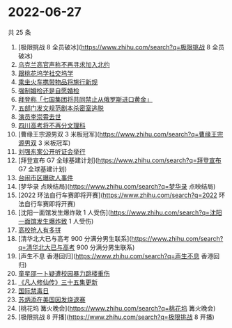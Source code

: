 # 2022-06-27

共 25 条

<!-- BEGIN -->
<!-- 最后更新时间 Mon Jun 27 2022 17:10:35 GMT+0800 (China Standard Time) -->

1. [极限挑战 8 全员破冰](https://www.zhihu.com/search?q=极限挑战 8 全员破冰)
1. [乌克兰高官声称不再寻求加入北约](https://www.zhihu.com/search?q=乌克兰高官声称不再寻求加入北约)
1. [跟桃花坞学社交坞学](https://www.zhihu.com/search?q=跟桃花坞学社交坞学)
1. [乘坐火车携带物品将施行新规](https://www.zhihu.com/search?q=乘坐火车携带物品将施行新规)
1. [强制婚检还是自愿婚检](https://www.zhihu.com/search?q=强制婚检还是自愿婚检)
1. [拜登称「七国集团将共同禁止从俄罗斯进口黄金」](https://www.zhihu.com/search?q=拜登称「七国集团将共同禁止从俄罗斯进口黄金」)
1. [五部门发文规范剧本杀密室逃脱](https://www.zhihu.com/search?q=五部门发文规范剧本杀密室逃脱)
1. [演员李崇霄去世](https://www.zhihu.com/search?q=演员李崇霄去世)
1. [四川高考将不再分文理科](https://www.zhihu.com/search?q=四川高考将不再分文理科)
1. [曹缘王宗源男双 3 米板冠军](https://www.zhihu.com/search?q=曹缘王宗源男双 3 米板冠军)
1. [刘强东案公开听证会举行](https://www.zhihu.com/search?q=刘强东案公开听证会举行)
1. [拜登宣布 G7 全球基建计划](https://www.zhihu.com/search?q=拜登宣布 G7 全球基建计划)
1. [台闹市区曝砍人事件](https://www.zhihu.com/search?q=台闹市区曝砍人事件)
1. [梦华录 点映结局](https://www.zhihu.com/search?q=梦华录 点映结局)
1. [2022 环法自行车赛即将开赛](https://www.zhihu.com/search?q=2022 环法自行车赛即将开赛)
1. [沈阳一面馆发生爆炸致 1 人受伤](https://www.zhihu.com/search?q=沈阳一面馆发生爆炸致 1 人受伤)
1. [高校抢人有多拼](https://www.zhihu.com/search?q=高校抢人有多拼)
1. [清华北大已与高考 900 分满分男生联系](https://www.zhihu.com/search?q=清华北大已与高考 900 分满分男生联系)
1. [声生不息 香港回归](https://www.zhihu.com/search?q=声生不息 香港回归)
1. [童星邵一卜疑遭校园暴力跳楼重伤](https://www.zhihu.com/search?q=童星邵一卜疑遭校园暴力跳楼重伤)
1. [《凡人修仙传》三十五集更新](https://www.zhihu.com/search?q=《凡人修仙传》三十五集更新)
1. [国际禁毒日](https://www.zhihu.com/search?q=国际禁毒日)
1. [苏炳添在美国因发烧退赛](https://www.zhihu.com/search?q=苏炳添在美国因发烧退赛)
1. [桃花坞 篝火晚会](https://www.zhihu.com/search?q=桃花坞 篝火晚会)
1. [极限挑战 8 开播](https://www.zhihu.com/search?q=极限挑战 8 开播)

<!-- END -->
